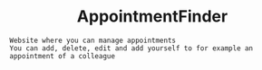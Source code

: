 # <center>AppointmentFinder</center>

```
Website where you can manage appointments
You can add, delete, edit and add yourself to for example an appointment of a colleague
```